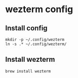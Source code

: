 # wezterm config

## Install config
```
mkdir -p ~/.config/wezterm
ln -s .* ~/.config/wezterm/
```


## Install wezterm
```
brew install wezterm
```
